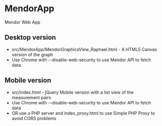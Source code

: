 MendorApp
=========

Mendor Web App

Desktop version
---------------

* src/MendorApp/MendorGraphicsView_Raphael.html - A HTML5 Canvas version of the graph
* Use Chrome with --disable-web-security to use Mendor API to fetch data.

Mobile version
--------------

* src/index.html - jQuery Mobile version with a list view of the measurement pairs
* Use Chrome with --disable-web-security to use Mendor API to fetch data
* OR use a PHP server and index_proxy.html to use Simple PHP Proxy to avoid CORS problems

